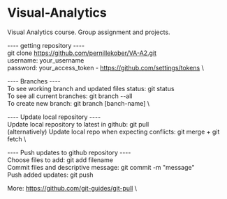 # Visual-Analytics
Visual Analytics course. Group assignment and projects.

---- getting repository ---- \
git clone https://github.com/pernillekober/VA-A2.git \
username: your_username \
password: your_access_token - https://github.com/settings/tokens \

---- Branches ---- \
To see working branch and updated files status: git status \
To see all current branches: git branch --all \
To create new branch: git branch [banch-name] \

---- Update local repository ---- \
Update local repository to latest in github: git pull \
(alternatively) Update local repo when expecting conflicts: git merge + git fetch \

---- Push updates to github repository ---- \
Choose files to add: git add filename \
Commit files and descriptive message: git commit -m "message" \
Push added updates: git push 

More: https://github.com/git-guides/git-pull \
